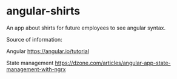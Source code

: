 # angular-shirts
An app about shirts for future employees to see angular syntax.



Source of information:

Angular
https://angular.io/tutorial

State management
https://dzone.com/articles/angular-app-state-management-with-ngrx